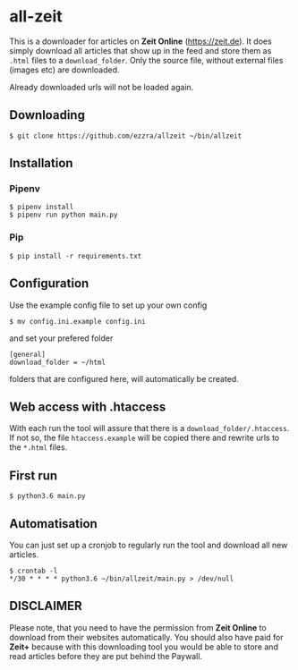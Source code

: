# all-zeit

This is a downloader for articles on **Zeit Online** (https://zeit.de). It does simply 
download all articles that show up in the feed and store them as `.html` 
files to a `download_folder`. Only the source file, without external files (images 
etc) are downloaded. 

Already downloaded urls will not be loaded again. 

## Downloading

```
$ git clone https://github.com/ezzra/allzeit ~/bin/allzeit
```

## Installation

### Pipenv

```
$ pipenv install
$ pipenv run python main.py
```

### Pip

```
$ pip install -r requirements.txt
```

## Configuration

Use the example config file to set up your own config
```
$ mv config.ini.example config.ini
```

and set your prefered folder
```
[general]
download_folder = ~/html
```
folders that are configured here, will automatically be created.


## Web access with .htaccess

With each run the tool will assure that there is a `download_folder/.htaccess`. 
If not so, the file `htaccess.example` will be copied there and rewrite urls to the 
`*.html` files.


## First run

```
$ python3.6 main.py
```

## Automatisation

You can just set up a cronjob to regularly run the tool and download all new articles.

```
$ crontab -l
*/30 * * * * python3.6 ~/bin/allzeit/main.py > /dev/null
```

## DISCLAIMER

Please note, that you need to have the permission from **Zeit Online** to download from 
their websites automatically. You should also have paid for **Zeit+** because with 
this downloading tool you would be able to store and read articles before they are put 
behind the Paywall. 